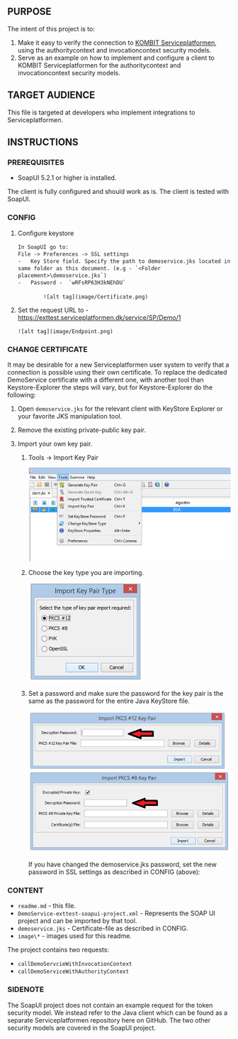 ## PURPOSE

The intent of this project is to:
1. Make it easy to verify the connection to [KOMBIT Serviceplatformen](https://www.serviceplatformen.dk), 
using the authoritycontext and invocationcontext security models.
2. Serve as an example on how to implement and configure a client to KOMBIT Serviceplatformen for the 
authoritycontext and invocationcontext security models.

## TARGET AUDIENCE

This file is targeted at developers who implement integrations to Serviceplatformen.

## INSTRUCTIONS

### PREREQUISITES

 * SoapUI 5.2.1 or higher is installed.
 
The client is fully configured and should work as is. The client is tested with SoapUI.

### CONFIG

1.	Configure keystore

        In SoapUI go to:
        File -> Preferences -> SSL settings
        -	Key Store field. Specify the path to demoservice.jks located in same folder as this document. (e.g - `<Folder placement>\demoservice.jks`)
        -	Password -  `wRFsRP63H3kNEhDU`
        
                ![alt tag](image/Certificate.png)

2.	Set the request URL to - https://exttest.serviceplatformen.dk/service/SP/Demo/1

        ![alt tag](image/Endpoint.png)

### CHANGE CERTIFICATE

It may be desirable for a new Serviceplatformen user system to verify that a connection is possible using their own certificate.
To replace the dedicated DemoService certificate with a different one, with another tool than Keystore-Explorer the steps will vary,
but for Keystore-Explorer do the following:

1. Open `demoservice.jks` for the relevant client with KeyStore Explorer or your favorite JKS manipulation tool.
2. Remove the existing private-public key pair.
3. Import your own key pair.

    1. Tools -> Import Key Pair

        ![alt tag](image/import.png)

    2. Choose the key type you are importing.

        ![alt tag](image/type.png)

    3. Set a password and make sure the password for the key pair is the same as the password for the entire Java KeyStore file.
    
        ![alt tag](image/password.png)

        If you have changed the demoservice.jks password, set the new password in SSL settings as described in CONFIG (above):

### CONTENT

- `readme.md` - this file.
- `DemoService-exttest-soapui-project.xml` - Represents the SOAP UI project and can be imported by that tool.
- `demoservice.jks` - Certificate-file as described in CONFIG.
- `image\*` - images used for this readme.

The project contains two requests:
- `callDemoServcieWithInvocationContext`
- `callDemoServiceWithAuthorityContext`

### SIDENOTE
The SoapUI project does not contain an example request for the token security model. We instead refer to the Java client which can be found as a separate Serviceplatformen repository here on GitHub. 
The two other security models are covered in the SoapUI project.